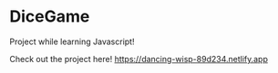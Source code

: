 # DiceGame
Project while learning Javascript!

Check out the project here!
https://dancing-wisp-89d234.netlify.app
